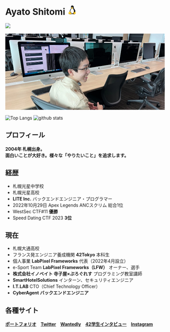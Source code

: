 # Ayato Shitomi <img src="https://raw.githubusercontent.com/devicons/devicon/master/icons/linux/linux-original.svg" alt="linux" width="30" height="30"/>

![](https://komarev.com/ghpvc/?username=ayato-shitomi)


<img src="github.png" />

<p align="left"> 
  <img alt="Top Langs" height="150px" src="https://github-readme-stats.vercel.app/api/top-langs/?username=ayato-shitomi&layout=compact&show_icons=true&theme=onedark" />
  <img alt="github stats" height="150px" src="https://github-readme-stats.vercel.app/api?username=ayato-shitomi&theme=onedark&show_icons=ture" />
</p>




## プロフィール

#### 2004年 札幌出身。<br>面白いことが大好き。様々な「やりたいこと」を追求します。

## 経歴

- 札幌光星中学校
- 札幌光星高校
- **LITE Inc.** バックエンドエンジニア・プログラマー
- 2022年10月29日 Apex Legends ANCスクリム 総合1位
- WestSec CTF#11 **優勝**
- Speed Dating CTF 2023 **3位**

## 現在

- 札幌大通高校
- フランス発エンジニア養成機関 **42Tokyo** 本科生
- 個人事業 **LabPixel Frameworks** 代表（2022年4月設立）
- e-Sport Team **LabPixel Frameworks（LFW）** オーナー、選手
- **株式会社イノベイト 寺子屋×ぷろぐれす** プログラミング教室講師
- **SmartHotelSolutions** インターン、セキュリティエンジニア
- **I.T.LAB** CTO（Chief Technology Officer）
- **CyberAgent バックエンドエンジニア**

## 各種サイト

#### <a href="https://ayato-shitomi.github.io/portfolio/" target="_blank">ポートフォリオ</a>　<a href="https://twitter.com/AyatoShitomi" target="_blank">Twitter</a>　<a href="https://www.wantedly.com/id/ayato_shitomi" target="_blank">Wantedly</a>　<a href="https://note.42tokyo.jp/n/naf350a626f45" target="_blank">42学生インタビュー</a>　<a href="https://www.instagram.com/ayato_shitomi/" target="_blank">Instagram</a>
